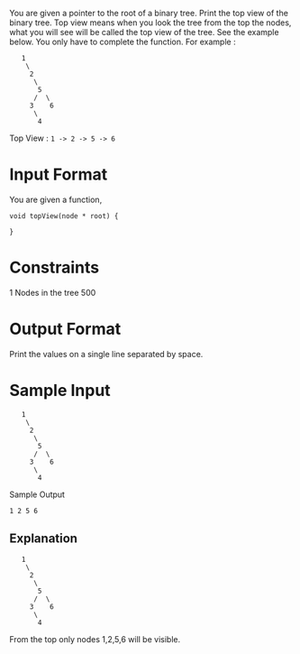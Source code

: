 You are given a pointer to the root of a binary tree. Print the top view of the binary tree. 
Top view means when you look the tree from the top the nodes, what you will see will be called the top view of the tree. See the example below. 
You only have to complete the function. 
For example :
```
   1
    \
     2
      \
       5
      /  \
     3    6
      \
       4
```
Top View : `1 -> 2 -> 5 -> 6`

# Input Format

You are given a function,
```
void topView(node * root) {

}
```
# Constraints

1 Nodes in the tree  500

# Output Format

Print the values on a single line separated by space.

# Sample Input
```
   1
    \
     2
      \
       5
      /  \
     3    6
      \
       4
```
Sample Output
```
1 2 5 6
```
## Explanation
```
   1
    \
     2
      \
       5
      /  \
     3    6
      \
       4
```
From the top only nodes 1,2,5,6 will be visible.
